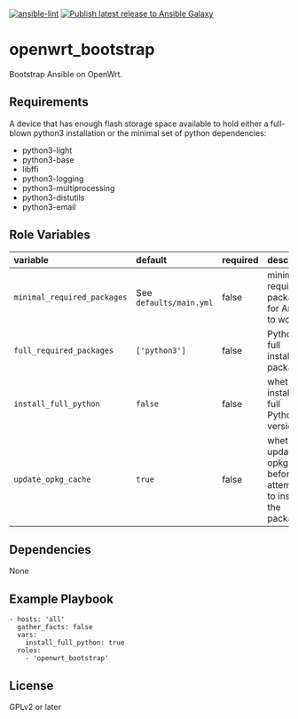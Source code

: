 [![ansible-lint](https://github.com/sscheib/ansible-role-openwrt_bootstrap/actions/workflows/ansible-lint.yml/badge.svg)](https://github.com/sscheib/ansible-role-openwrt_bootstrap/actions/workflows/ansible-lint.yml) [![Publish latest release to Ansible Galaxy](https://github.com/sscheib/ansible-role-openwrt_bootstrap/actions/workflows/ansible-galaxy.yml/badge.svg?branch=main)](https://github.com/sscheib/ansible-role-openwrt_bootstrap/actions/workflows/ansible-galaxy.yml)

openwrt_bootstrap
=========

Bootstrap Ansible on OpenWrt.

Requirements
------------

A device that has enough flash storage space available to hold either a full-blown python3 installation or the minimal set of python dependencies:
- python3-light
- python3-base
- libffi
- python3-logging
- python3-multiprocessing
- python3-distutils
- python3-email

Role Variables
--------------
| variable                          | default                      | required | description                                                                    |
| :---------------------------------| :--------------------------- | :------- | :----------------------------------------------------------------------------- |
| `minimal_required_packages`       | See `defaults/main.yml`      | false    | minimal required packages for Ansible to work                                  |
| `full_required_packages`          | `['python3']`                | false    | Python3 full installation packages                                             | 
| `install_full_python`             | `false`                      | false    | whether to install the full Python3 version                                    |
| `update_opkg_cache`               | `true`                       | false    | whether to update opkg cache before attempting to install the packages         |

Dependencies
------------

None

Example Playbook
----------------

```
- hosts: 'all'
  gather_facts: false
  vars:
    install_full_python: true
  roles:
    - 'openwrt_bootstrap'
```

License
-------

GPLv2 or later
